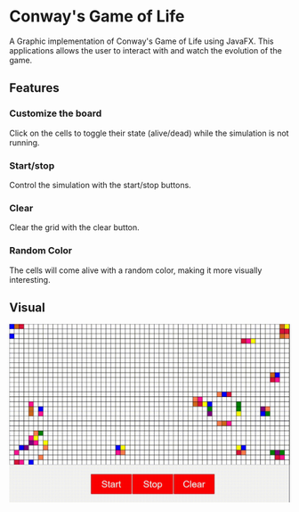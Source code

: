 # Conway's Game of Life

A Graphic implementation of Conway's Game of Life using JavaFX. This applications allows the user to interact with and watch the evolution of the game.

## Features
### Customize the board

Click on the cells to toggle their state (alive/dead) while the simulation is not running.

### Start/stop

Control the simulation with the start/stop buttons.

### Clear

Clear the grid with the clear button.

### Random Color

The cells will come alive with a random color, making it more visually interesting.  


## Visual 
![](https://github.com/NicolaPapini/Conway-s-Game-of-Life/blob/main/GifConway.gif)
